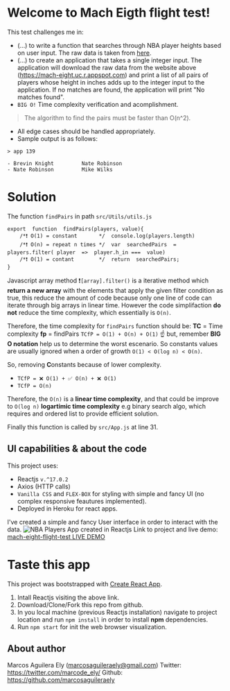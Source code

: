 # Welcome to Mach Eigth flight test!

This test challenges me in:
- (...) to write a function that searches through NBA player heights
based on user input. The raw data is taken from [here](https://mach-eight.uc.r.appspot.com/).
- (...) to create an application that takes a single integer input. The
application will download the raw data from the website above
(https://mach-eight.uc.r.appspot.com) and print a list of all pairs of players
whose height in inches adds up to the integer input to the application. If no
matches are found, the application will print "No matches found".
- `BIG O!` Time complexity verification and acomplishment. 
>The algorithm to find the pairs must be faster than O(n^2).
- All edge cases should be handled appropriately.
- Sample output is as follows:
```
> app 139

- Brevin Knight         Nate Robinson
- Nate Robinson         Mike Wilks
```

# Solution

The function `findPairs` in path `src/Utils/utils.js` 
```
export  function  findPairs(players, value){
	/*❗ O(1) = constant       */  console.log(players.length)
	/*❗ O(n) = repeat n times */  var  searchedPairs  =  players.filter( player  =>  player.h_in ===  value) 
	/*❗ O(1) = contant        */  return  searchedPairs;
}
```
Javascript array method ❗`[array].filter()` is a iterative method  which **return a new array** with the elements that apply the given filter condition as true, this reduce the amount of code because only one line of code can iterate through big arrays in linear time. However the code simplifaction **do not** reduce the time complexity, which essentially is `O(n)`.

Therefore, the time complexity for `findPairs` function should be:
**TC** = Time complexity
**fp**  = findPairs
`TCfP = O(1) + O(n) + O(1)` ☝ but, remember **BIG O notation** help us to determine the worst escenario. So constants values are usually ignored when a order of growth `O(1) < O(log n) < O(n)`. 

So, removing **C**onstants because of lower complexity.
- `TCfP = ❌ O(1) + ✅ O(n) + ❌ O(1)`
- `TCfP = O(n)`

Therefore, the `O(n)`  is a **linear time complexity**, and that could be improve to `O(log n)` **logartimic time complexity** e.g binary search algo, which requires and ordered list to provide efficient solution.

Finally this function is called by `src/App.js` at line 31.

## UI capabilities & about the code

This project uses:
- Reactjs `v.^17.0.2`
- Axios (HTTP calls)
- `Vanilla CSS` and `FLEX-BOX` for styling with simple and fancy UI (no complex responsive feautures implemented).
- Deployed in Heroku for react apps.

I've created a simple and fancy User interface in order to interact with the data.
![NBA Players App created in Reactjs](https://i.ibb.co/tmwnMNN/Screen-Shot-2021-10-07-at-2-42-15-PM.png)
Link to project and live demo: [mach-eight-flight-test LIVE DEMO](https://mach-eight-flight-test.herokuapp.com/)

# Taste this app

This project was bootstrapped with [Create React App](https://github.com/facebook/create-react-app).
1. Intall Reactjs visiting the above link.
2. Download/Clone/Fork this repo from github.
3. In you local machine (previous Reactjs installation) navigate to project location and run `npm install` in order to install **npm** dependencies.
4. Run `npm start` for init the web browser visualization.

## About author

Marcos Aguilera Ely (marcosaguileraely@gmail.com)
Twitter: https://twitter.com/marcode_ely/ 
Github: https://github.com/marcosaguileraely
